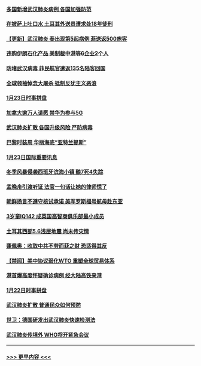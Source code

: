 #### [多国新增武汉肺炎病例 各国加强防范](../pages/prog202/a102760214.md?t=01250233) 
#### [在披萨上吐口水 土耳其外送员遭求处18年徒刑](../pages/prog202/a102759979.md?t=01250233) 
#### [【更新】武汉肺炎 泰出现第5起病例 菲送返500旅客](../pages/prog202/a102758911.md?t=01250233) 
#### [违购伊朗石化产品 美制裁中港等6企业2个人](../pages/prog202/a102759952.md?t=01250233) 
#### [防堵武汉病毒 菲民航官遣返135名陆客回国](../pages/prog202/a102759946.md?t=01250233) 
#### [全球领袖悼念大屠杀 抵制反犹主义恶浪](../pages/prog202/a102759678.md?t=01250233) 
#### [1月23日时事拼盘](../pages/prog202/a102759599.md?t=01250233) 
#### [加拿大逾万人请愿 禁华为参与5G](../pages/prog202/a102759553.md?t=01250233) 
#### [武汉肺炎扩散 各国升级风险 严防病毒](../pages/prog202/a102759400.md?t=01250233) 
#### [巴黎时装周 华丽海底“亚特兰提斯”](../pages/prog202/a102759217.md?t=01250233) 
#### [1月23日国际重要讯息](../pages/prog202/a102759199.md?t=01250233) 
#### [冬季风暴侵袭西班牙滨海小镇 酿7死4失踪](../pages/prog202/a102759119.md?t=01250233) 
#### [孟晚舟引渡听证 法官一句话让她的律师慌了](../pages/prog202/a102759060.md?t=01250233) 
#### [朝鲜扬言不遵守核试承诺 美军罗斯福号航母赴东亚](../pages/prog202/a102759001.md?t=01250233) 
#### [3岁童IQ142 成英国高智商俱乐部最小成员](../pages/prog202/a102758990.md?t=01250233) 
#### [土耳其西部5.6浅层地震 尚未传灾情](../pages/prog202/a102758903.md?t=01250233) 
#### [蓬佩奥：收取中共不劳而获之财 恐适得其反](../pages/prog202/a102758889.md?t=01250233) 
#### [【禁闻】美中协议弱化WTO 重塑全球贸易体系](../pages/prog202/a102758790.md?t=01250233) 
#### [港首爆高度怀疑确诊病例 经大陆高铁来港](../pages/prog202/a102758613.md?t=01250233) 
#### [1月22日时事拼盘](../pages/prog202/a102758615.md?t=01250233) 
#### [武汉肺炎扩散 普通民众如何预防](../pages/prog202/a102758504.md?t=01250233) 
#### [世卫：德国研发出武汉肺炎快速检测法](../pages/prog202/a102758495.md?t=01250233) 
#### [武汉肺炎传境外 WHO将开紧急会议](../pages/prog202/a102758437.md?t=01250233) 

----
#### [ >>> 更早内容 <<< ](../indexes/prog202-earlier.md)
